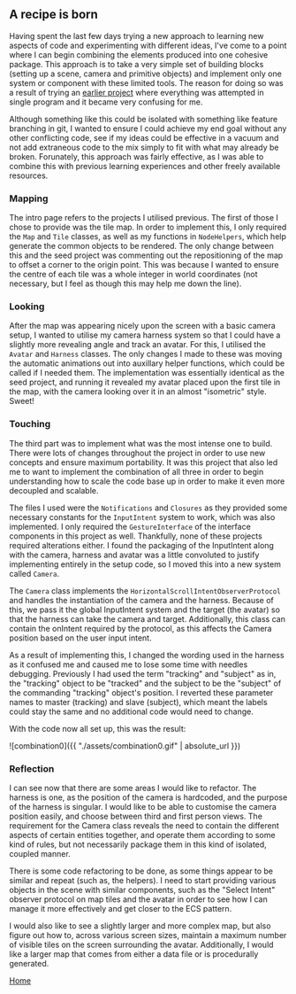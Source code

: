 ## A recipe is born

Having spent the last few days trying a new approach to learning new aspects of code and experimenting with different ideas, I've come to a point where I can begin combining the elements produced into one cohesive package. This approach is to take a very simple set of building blocks (setting up a scene, camera and primitive objects) and implement only one system or component with these limited tools. The reason for doing so was a result of trying an [earlier project](https://louisfoster.github.io/ubiquitous-succotash/) where everything was attempted in single program and it became very confusing for me.

Although something like this could be isolated with something like feature branching in git, I wanted to ensure I could achieve my end goal without any other conflicting code, see if my ideas could be effective in a vacuum and not add extraneous code to the mix simply to fit with what may already be broken. Forunately, this approach was fairly effective, as I was able to combine this with previous learning experiences and other freely available resources.


### Mapping

The intro page refers to the projects I utilised previous. The first of those I chose to provide was the tile map. In order to implement this, I only required the `Map` and `Tile` classes, as well as my functions in `NodeHelpers`, which help generate the common objects to be rendered. The only change between this and the seed project was commenting out the repositioning of the map to offset a corner to the origin point. This was because I wanted to ensure the centre of each tile was a whole integer in world coordinates (not necessary, but I feel as though this may help me down the line).


### Looking

After the map was appearing nicely upon the screen with a basic camera setup, I wanted to utilise my camera harness system so that I could have a slightly more revealing angle and track an avatar. For this, I utilised the `Avatar` and `Harness` classes. The only changes I made to these was moving the automatic animations out into auxillary helper functions, which could be called if I needed them. The implementation was essentially identical as the seed project, and running it revealed my avatar placed upon the first tile in the map, with the camera looking over it in an almost "isometric" style. Sweet!


### Touching

The third part was to implement what was the most intense one to build. There were lots of changes throughout the project in order to use new concepts and ensure maximum portability. It was this project that also led me to want to implement the combination of all three in order to begin understanding how to scale the code base up in order to make it even more decoupled and scalable.

The files I used were the `Notifications` and `Closures` as they provided some necessary constants for the `InputIntent` system to work, which was also implemented. I only required the `GestureInterface` of the interface components in this project as well. Thankfully, none of these projects required alterations either. I found the packaging of the InputIntent along with the camera, harness and avatar was a little convoluted to justify implementing entirely in the setup code, so I moved this into a new system called `Camera`.

The `Camera` class implements the `HorizontalScrollIntentObserverProtocol` and handles the instantiation of the camera and the harness. Because of this, we pass it the global InputIntent system and the target (the avatar) so that the harness can take the camera and target. Additionally, this class can contain the onIntent required by the protocol, as this affects the Camera position based on the user input intent.

As a result of implementing this, I changed the wording used in the harness as it confused me and caused me to lose some time with needles debugging. Previously I had used the term "tracking" and "subject" as in, the "tracking" object to be "tracked" and the subject to be the "subject" of the commanding "tracking" object's position. I reverted these parameter names to master (tracking) and slave (subject), which meant the labels could stay the same and no additional code would need to change.

With the code now all set up, this was the result:


![combination0]({{ "./assets/combination0.gif" | absolute_url }})


### Reflection

I can see now that there are some areas I would like to refactor. The harness is one, as the position of the camera is hardcoded, and the purpose of the harness is singular. I would like to be able to customise the camera position easily, and choose between third and first person views. The requirement for the Camera class reveals the need to contain the different aspects of certain entities together, and operate them according to some kind of rules, but not necessarily package them in this kind of isolated, coupled manner.

There is some code refactoring to be done, as some things appear to be similar and repeat (such as, the helpers). I need to start providing various objects in the scene with similar components, such as the "Select Intent" observer protocol on map tiles and the avatar in order to see how I can manage it more effectively and get closer to the ECS pattern.

I would also like to see a slightly larger and more complex map, but also figure out how to, across various screen sizes, maintain a maximum number of visible tiles on the screen surrounding the avatar. Additionally, I would like a larger map that comes from either a data file or is procedurally generated.


[Home](./)